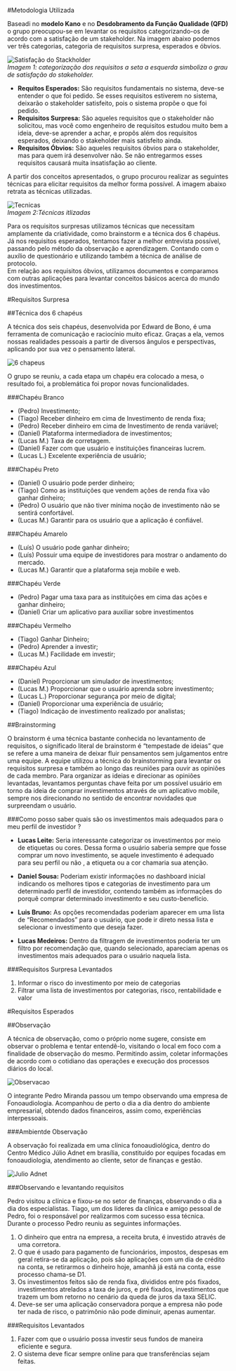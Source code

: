 #Metodologia Utilizada

Baseadi no **modelo Kano** e no **Desdobramento da Função Qualidade (QFD)** o grupo preocupou-se em levantar os requisitos categorizando-os de acordo com a satisfação de um stakeholder.
Na imagem abaixo podemos ver três categorias, categoria de requisitos surpresa, esperados e óbvios.  
    
![Satisfação do Stackholder](../img/satisfacao_stackholder.png)  
*Imagem 1: categorização dos requisitos a seta a esquerda simboliza o grau de satisfação do stakeholder.*

+ **Requitos Esperados:** São requisitos fundamentais no sistema, deve-se entender o que foi pedido. Se esses requisitos estiverem no sistema, deixarão o stakeholder satisfeito, pois o sistema propõe o que foi pedido.
+ **Requisitos Surpresa:** São aqueles requisitos que o stakeholder não solicitou, mas você como engenheiro de requisitos estudou muito bem a ideia, deve-se aprender a achar, e propôs além dos requisitos esperados, deixando o stakeholder mais satisfeito ainda.
+ **Requisitos Óbvios:** São aqueles requisitos óbvios para o stakeholder, mas para quem irá desenvolver não. Se não entregarmos esses requisitos causará muita insatisfação ao cliente.

A partir dos conceitos apresentados, o grupo procurou realizar as seguintes técnicas para elicitar requisitos da melhor forma possível. A imagem abaixo retrata as técnicas utilizadas.  

![Tecnicas](../img/)  
*Imagem 2:Técnicas itlizadas*

Para os requisitos surpresas utilizamos técnicas que necessitam amplamente da criatividade, como brainstorm e a técnica dos 6 chapéus.
Já nos requisitos esperados, tentamos fazer a melhor entrevista possível, passando pelo método da observação e aprendizagem. Contando com o auxílio de questionário e utilizando também a técnica de análise de protocolo.  
Em relação aos requisitos óbvios, utilizamos documentos e comparamos com outras aplicações para levantar conceitos básicos acerca do mundo dos investimentos.

#Requisitos Surpresa

##Técnica dos 6 chapéus

A técnica dos seis chapéus, desenvolvida por Edward de Bono, é uma ferramenta de comunicação e raciocínio muito eficaz. Graças a ela, vemos nossas realidades pessoais a partir de diversos ângulos e perspectivas, aplicando por sua vez o pensamento lateral.

![6 chapeus](../img/seis_chapeus.png)  

O grupo se reuniu, a cada etapa um chapéu era colocado a mesa, o resultado foi, a problemática foi propor novas funcionalidades.  

###Chapéu Branco  
* (Pedro) Investimento;
* (Tiago) Receber dinheiro em cima de Investimento de renda fixa;
* (Pedro) Receber dinheiro em cima de Investimento de renda variável;
* (Daniel) Plataforma intermediadora de investimentos;
* (Lucas M.) Taxa de corretagem.
* (Daniel) Fazer com que usuário e instituições financeiras lucrem.
* (Lucas L.) Excelente experiência de usuário;

###Chapéu Preto
* (Daniel) O usuário pode perder dinheiro;
* (Tiago) Como as instituições que vendem ações de renda fixa vão ganhar dinheiro;
* (Pedro) O usuário que não tiver mínima noção de investimento não se sentirá confortável.
* (Lucas M.) Garantir para os usuário que a aplicação é confiável.

###Chapéu Amarelo
* (Luís) O usuário pode ganhar dinheiro;
* (Luís) Possuir uma equipe de investidores para mostrar o andamento do mercado.
* (Lucas M.) Garantir que a plataforma seja mobile e web.

###Chapéu Verde
* (Pedro) Pagar uma taxa para as instituições em cima das ações e ganhar dinheiro;
* (Daniel) Criar um aplicativo para auxiliar sobre investimentos 

###Chapéu Vermelho
* (Tiago) Ganhar Dinheiro;
* (Pedro) Aprender a investir;
* (Lucas M.) Facilidade em investir;

###Chapéu Azul
* (Daniel) Proporcionar um simulador de investimentos;
* (Lucas M.) Proporcionar que o usuário aprenda sobre investimento;
* (Lucas L.) Proporcionar segurança por meio de digital;
* (Daniel) Proporcionar uma experiência de usuário;
* (Tiago) Indicação de investimento realizado por analistas;

##Brainstorming

O brainstorm é uma técnica bastante conhecida no levantamento de requisitos, o significado literal de brainstorm é “tempestade de ideias” que se refere a uma maneira de deixar fluir pensamentos sem julgamentos entre uma equipe.
A equipe utilizou a técnica do brainstorming para levantar os requisitos  surpresa e também ao longo das reuniões para ouvir as opiniões de cada membro. Para organizar as ideias e direcionar as opiniões levantadas, levantamos perguntas chave feita por um possível usuário em torno da ideia de comprar investimentos através de um aplicativo mobile, sempre nos direcionando no sentido de encontrar novidades que surpreendam o usuário.

###Como posso saber quais são os investimentos mais adequados para o meu perfil de investidor ?

* **Lucas Leite:** Seria interessante categorizar os investimentos por meio de etiquetas ou cores. Dessa forma o usuário saberia sempre que fosse comprar um novo investimento, se aquele investimento é adequado para seu perfil ou não , a etiqueta ou a cor chamaria sua atenção.

* **Daniel Sousa:** Poderiam existir informações no dashboard inicial indicando os melhores tipos e categorias de investimento para um determinado perfil de investidor, contendo também as informações do porquê comprar determinado investimento e seu custo-benefício.

* **Luis Bruno:** As opções recomendadas poderiam aparecer em uma lista de “Recomendados” para o usuário, que pode ir direto nessa lista e selecionar o investimento que deseja fazer.

* **Lucas Medeiros:** Dentro da filtragem de investimentos poderia ter um filtro por recomendação que, quando selecionado, apareciam apenas os investimentos mais adequados para o usuário naquela lista.

###Requisitos Surpresa Levantados

1. Informar o risco do investimento por meio de categorias
2. Filtrar uma lista de investimentos por categorias, risco, rentabilidade e valor

#Requisitos Esperados

##Observação

A técnica de observação, como o próprio nome sugere, consiste em observar o problema e tentar entendê-lo, visitando o local em foco com a finalidade de observação do mesmo. Permitindo assim, coletar informações de acordo com o cotidiano das operações e execução dos processos diários do local.  

![Observacao](../img/observacao.jpg) 

O integrante Pedro Miranda passou um tempo observando uma empresa de Fonoaudiologia. Acompanhou de perto o dia a dia dentro do ambiente empresarial, obtendo dados financeiros, assim como, experiências interpessoais.

###Ambientde Observação

A observação foi realizada em uma clínica fonoaudiológica, dentro do Centro Médico Júlio Adnet em brasília, constituído por equipes focadas em fonoaudiologia, atendimento ao cliente, setor de finanças e gestão.

![Julio Adnet](../img/julio_adnet.jpeg)  

###Observando e levantando requisitos

Pedro visitou a clínica e fixou-se no setor de finanças, observando o dia a dia dos especialistas. Tiago, um dos líderes da clínica e amigo pessoal de Pedro,  foi o responsável por realizarmos com sucesso essa técnica. Durante o processo Pedro reuniu as seguintes informações.

1. O dinheiro que entra na empresa, a receita bruta, é investido através de uma corretora. 
2. O que é usado para pagamento de funcionários, impostos, despesas em geral retira-se da aplicação, pois são aplicações com um dia de crédito na conta, se retirarmos o dinheiro hoje, amanhã já está na conta, esse processo chama-se D1. 
3. Os investimentos feitos são de renda fixa, divididos entre pós fixados, investimentos atrelados a taxa de juros, e pré fixados, investimentos que trazem um bom retorno no cenário da queda de juros da taxa SELIC.
4. Deve-se ser uma aplicação conservadora porque a empresa não pode ter nada de risco, o patrimônio não pode diminuir, apenas aumentar.

###Requisitos Levantados

1. Fazer com que o usuário possa investir seus fundos de maneira eficiente e segura.
2. O sistema deve ficar sempre online para que transferências sejam feitas.

